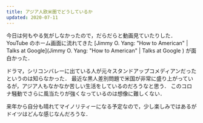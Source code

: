 ```yaml
---
title: アジア人欧米圏でどうしているか
updated: 2020-07-11
---
```


今日は何もやる気がしなかったので，だらだらと動画見ていたりした．
YouTube のホーム画面に流れてきた [Jimmy O. Yang: "How to American" | Talks at Google](Jimmy O. Yang: "How to American" | Talks at Google
) が面白かった．

ドラマ，シリコンバレーに出ている人が元々スタンドアップコメディアンだったというのは知らなかった．
最近な黒人差別問題で米国が非常に盛り上がっているが，アジア人もなかなか苦しい生活をしているのだろうなと思う．
このコロナ騒動でさらに風当たりが強くなっているのは想像に難しくない．

来年から自分も晴れてマイノリティーになる予定なので，少し楽しみではあるがドイツはどんな感じなんだろうな．
